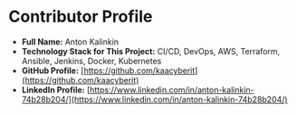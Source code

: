 # Contributor Profile

- **Full Name:** Anton Kalinkin
- **Technology Stack for This Project:** CI/CD, DevOps, AWS, Terraform, Ansible, Jenkins, Docker, Kubernetes
- **GitHub Profile:** [https://github.com/kaacyberit](https://github.com/kaacyberit)
- **LinkedIn Profile:** [https://www.linkedin.com/in/anton-kalinkin-74b28b204/](https://www.linkedin.com/in/anton-kalinkin-74b28b204/)